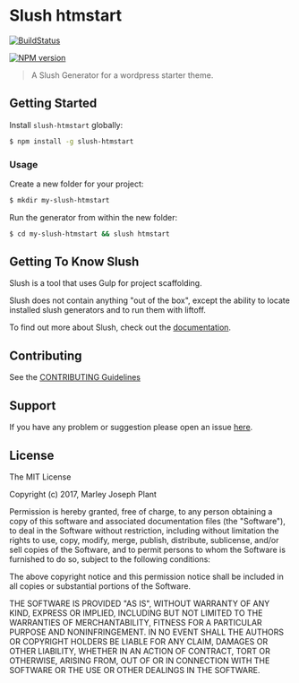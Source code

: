 # Slush htmstart
[![BuildStatus](https://travis-ci.org/MarleyPlant/Slush-htmstart.svg?branch=master)](https://travis-ci.org/MarleyPlant/Slush-htmstart)

[![NPM version](https://badge-me.herokuapp.com/api/npm/slush-htmstart.png)](http://badges.enytc.com/for/npm/slush-htmstart)

> A Slush Generator for a wordpress starter theme.


## Getting Started

Install `slush-htmstart` globally:

```bash
$ npm install -g slush-htmstart
```

### Usage

Create a new folder for your project:

```bash
$ mkdir my-slush-htmstart
```

Run the generator from within the new folder:

```bash
$ cd my-slush-htmstart && slush htmstart
```

## Getting To Know Slush

Slush is a tool that uses Gulp for project scaffolding.

Slush does not contain anything "out of the box", except the ability to locate installed slush generators and to run them with liftoff.

To find out more about Slush, check out the [documentation](https://github.com/slushjs/slush).

## Contributing

See the [CONTRIBUTING Guidelines](https://github.com/MarleyPlant/slush-htmstart/blob/master/CONTRIBUTING.md)

## Support
If you have any problem or suggestion please open an issue [here](https://github.com/MarleyPlant/slush-htmstart/issues).

## License

The MIT License

Copyright (c) 2017, Marley Joseph Plant

Permission is hereby granted, free of charge, to any person
obtaining a copy of this software and associated documentation
files (the "Software"), to deal in the Software without
restriction, including without limitation the rights to use,
copy, modify, merge, publish, distribute, sublicense, and/or sell
copies of the Software, and to permit persons to whom the
Software is furnished to do so, subject to the following
conditions:

The above copyright notice and this permission notice shall be
included in all copies or substantial portions of the Software.

THE SOFTWARE IS PROVIDED "AS IS", WITHOUT WARRANTY OF ANY KIND,
EXPRESS OR IMPLIED, INCLUDING BUT NOT LIMITED TO THE WARRANTIES
OF MERCHANTABILITY, FITNESS FOR A PARTICULAR PURPOSE AND
NONINFRINGEMENT. IN NO EVENT SHALL THE AUTHORS OR COPYRIGHT
HOLDERS BE LIABLE FOR ANY CLAIM, DAMAGES OR OTHER LIABILITY,
WHETHER IN AN ACTION OF CONTRACT, TORT OR OTHERWISE, ARISING
FROM, OUT OF OR IN CONNECTION WITH THE SOFTWARE OR THE USE OR
OTHER DEALINGS IN THE SOFTWARE.
